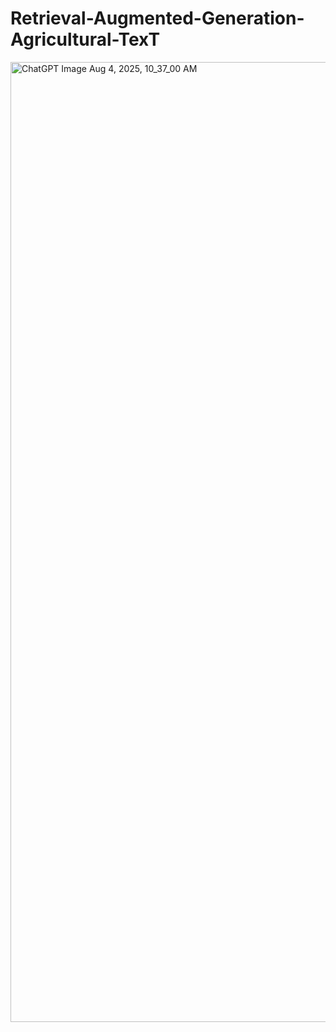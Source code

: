 # Retrieval-Augmented-Generation-Agricultural-TexT
<img width="1024" height="1536" alt="ChatGPT Image Aug 4, 2025, 10_37_00 AM" src="https://github.com/user-attachments/assets/24bb6c1d-7fad-4f75-b902-86b7263b3d77" />
